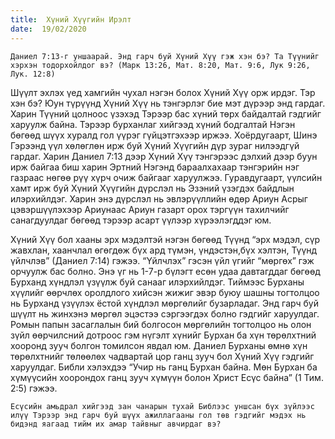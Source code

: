 ```yaml
---
title:  Хүний Хүүгийн Ирэлт
date:  19/02/2020
---
```


`Даниел 7:13-г уншаарай. Энд гарч буй Хүний Хүү гэж хэн бэ? Та Түүнийг хэрхэн тодорхойлдог вэ? (Марк 13:26, Мат. 8:20, Мат. 9:6, Лук 9:26, Лук. 12:8)`

Шүүлт эхлэх үед хамгийн чухал нэгэн болох Хүний Хүү орж ирдэг. Тэр хэн бэ? Юун түрүүнд Хүний Хүү нь тэнгэрлэг бие мэт дүрээр энд гардаг. Харин Түүний цолноос үзэхэд Тэрээр бас хүний төрх байдалтай гэдгийг харуулж байна. Тэрээр бурханлаг хийгээд хүний бодгалтай Нэгэн бөгөөд шүүх хуралд гол үүрэг гүйцэтгэхээр иржээ. Хоёрдугаарт, Шинэ Гэрээнд үүл хөлөглөн ирж буй Хүний Хүүгийн дүр зураг нилээдгүй гардаг. Харин Даниел 7:13 дээр Хүний Хүү тэнгэрээс дэлхий дээр буун ирж байгаа биш харин Эртний Нэгэнд бараалхахаар тэнгэрийн нэг газраас нөгөө рүү хүрч очиж байгааг харуулжээ. Гуравдугаарт, үүлсийн хамт ирж буй Хүний Хүүгийн дүрслэл нь Эзэний  үзэгдэх байдлын илэрхийлдэг.  Харин энэ дүрслэл нь эвлэрүүллийн өдөр Ариун Асрыг цэвэршүүлэхээр Ариунаас Ариун газарт орох тэргүүн тахилчийг санагдуулдаг бөгөөд тэрээр асарт үүлээр хүрээлэгддэг юм.

Хүний Хүү бол хааны эрх мэдэлтэй нэгэн бөгөөд Түүнд “эрх мэдэл, сүр жавхлан, хаанчлал өгөгдөж бүх ард түмэн, үндэстэн,бүх хэлтэн, Түүнд үйлчлэв” (Даниел 7:14) гэжээ. “Үйлчлэх” гэсэн үйл үгийг “мөргөх” гэж орчуулж бас болно. Энэ үг нь 1-7-р бүлэгт есөн удаа давтагддаг бөгөөд Бурханд хүндлэл үзүүлж буй санааг илэрхийлдэг. Тиймээс Бурханы хүүлийг өөрчлөх оролдлого хийсэн жижиг эвэр буюу шашны тогтолцоо нь Бурханд үзүүлэх ёстой хүндлэл мөргөлийг бузарладаг. Энд гарч буй шүүлт нь жинхэнэ мөргөл эцэстээ сэргээгдэх болно гэдгийг харуулдаг. Ромын папын засаглалын бий болгосон мөргөлийн тогтолцоо нь олон зүйл өөрчилсний дотроос гэм нүгэлт хүнийг Бурхан ба хүн төрөлхтний хооронд зууч болгон томилсон явдал юм. Даниел Бурханы өмнө хүн төрөлхтнийг төлөөлөх чадвартай цор ганц зууч бол Хүний Хүү гэдгийг харуулдаг. Библи хэлэхдээ “Учир нь ганц Бурхан байна. Мөн Бурхан ба хүмүүсийн хоорондох ганц зууч хүмүүн болон Христ Есүс байна” (1 Тим. 2:5) гэжээ.

`Есүсийн амьдрал хийгээд зан чанарын тухай Библээс уншсан бүх зүйлээс илүү Тэрээр энд гарч буй шүүх ажиллагааны гол төв гэдгийг мэдэх нь бидэнд яагаад тийм их амар тайвныг авчирдаг вэ?`